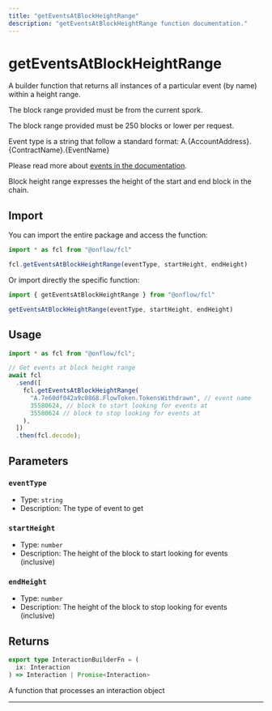 ```yaml
---
title: "getEventsAtBlockHeightRange"
description: "getEventsAtBlockHeightRange function documentation."
---
```


<!-- THIS DOCUMENT IS AUTO-GENERATED FROM [onflow/fcl/../sdk/src/build/build-get-events-at-block-height-range.ts](https://github.com/onflow/fcl-js/tree/master/packages/fcl/../sdk/src/build/build-get-events-at-block-height-range.ts). DO NOT EDIT MANUALLY -->

# getEventsAtBlockHeightRange

A builder function that returns all instances of a particular event (by name) within a height range.

The block range provided must be from the current spork.

The block range provided must be 250 blocks or lower per request.

Event type is a string that follow a standard format: A.\{AccountAddress\}.\{ContractName\}.\{EventName\}

Please read more about [events in the documentation](https://docs.onflow.org/cadence/language/events/).

Block height range expresses the height of the start and end block in the chain.

## Import

You can import the entire package and access the function:

```typescript
import * as fcl from "@onflow/fcl"

fcl.getEventsAtBlockHeightRange(eventType, startHeight, endHeight)
```

Or import directly the specific function:

```typescript
import { getEventsAtBlockHeightRange } from "@onflow/fcl"

getEventsAtBlockHeightRange(eventType, startHeight, endHeight)
```

## Usage

```typescript
import * as fcl from "@onflow/fcl";

// Get events at block height range
await fcl
  .send([
    fcl.getEventsAtBlockHeightRange(
      "A.7e60df042a9c0868.FlowToken.TokensWithdrawn", // event name
      35580624, // block to start looking for events at
      35580624 // block to stop looking for events at
    ),
  ])
  .then(fcl.decode);
```

## Parameters

### `eventType` 


- Type: `string`
- Description: The type of event to get

### `startHeight` 


- Type: `number`
- Description: The height of the block to start looking for events (inclusive)

### `endHeight` 


- Type: `number`
- Description: The height of the block to stop looking for events (inclusive)


## Returns

```typescript
export type InteractionBuilderFn = (
  ix: Interaction
) => Interaction | Promise<Interaction>
```


A function that processes an interaction object

---